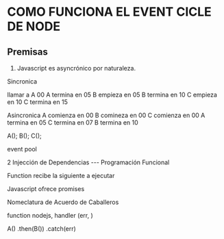 # COMO FUNCIONA EL EVENT CICLE DE NODE

## Premisas
1. Javascript es asyncrónico por naturaleza.

Sincronica

llamar a A 00
A termina en 05
B empieza en 05
B termina en 10
C empieza en 10
C termina en 15

Asincronica
A comienza en 00
B comineza en 00
C comienza en 00
A termina en 05
C termina en 07
B termina en 10

A();
B();
C();

event pool 

2  Injección de Dependencias
---  Programación Funcional  

Function recibe la siguiente a ejecutar 

Javascript ofrece 
promises 

Nomeclatura de Acuerdo de Caballeros

function  nodejs, handler   (err, )

A()
  .then(B())
  .catch(err)
